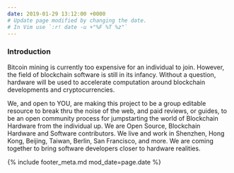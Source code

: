 ```yaml
---
date: 2019-01-29 13:12:00 +0000
# Update page modified by changing the date.                                   
# In Vim use `:r! date -u +"%F %T %z"`                                         
---
```


### Introduction

Bitcoin mining is currently too expensive for an individual to join. However, the field of blockchain software is still in its infancy. Without a question, hardware will be used to accelerate computation around blockchain developments and cryptocurrencies.

We, and open to YOU, are making this project to be a group editable resource to break thru the noise of the web, and paid reviews, or guides, to be an open community process for jumpstarting the world of Blockchain Hardware from the individual up. We are Open Source, Blockchain Hardware and Software contributors. We live and work in Shenzhen, Hong Kong, Beijing, Taiwan, Berlin, San Francisco, and more. We are coming together to bring software developers closer to hardware realities.


{% include footer_meta.md mod_date=page.date %}
